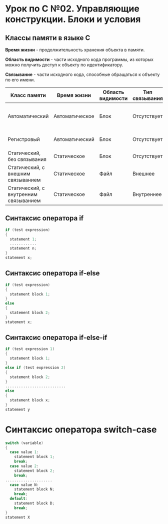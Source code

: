 # Урок по C №02. Управляющие конструкции. Блоки и условия

## Классы памяти в языке C

**Время жизни** - продолжительность хранения объекта в памяти.

**Область видимости** - части исходного кода программы, из которых можно получить доступ к объекту по идентификатору.

**Связывание** - части исходного кода, способные обращаться к объекту по его имени.


| Класс памяти                          | Время жизни    | Область видимости | Тип связывания | Точка определения                       |
|---------------------------------------|----------------|-------------------|----------------|-----------------------------------------|
| Автоматический                        | Автоматическое | Блок              | Отсутствует    | В пределах блока, опционально ``auto``` |
| Регистровый                           | Автоматический | Блок              | Отсутствует    | В пределах блока, ```register```        |
| Статический, без связывания           | Статическое    | Блок              | Отсутствует    | В пределах блока, ```static```          |
| Статический, с внешним связыванием    | Статическое    | Файл              | Внешнее        | Вне функции                             |
| Статический, с внутренним связыванием | Статическое    | Файл              | Внутреннее     | Вне функций, ```static```               

## Синтаксис оператора if

```c
if (test expression)
{
  statement 1; 
  ............
  statement n;
}
statement x;
```

## Синтаксис оператора if-else

```c
if (test expression)
{
  statement block 1; 
} 
else
{
  statement block 2;
}
statement x;
```

## Синтаксис оператора if-else-if
```c
if (test expression 1)
{
  statement block 1;
}
else if (test expression 2)
{
  statement block 2; 
}
........................... 
else 
{
  statement block x;
}
statement y
```

# Синтаксис оператора switch-case
```c
switch (variable)
{
  case value 1: 
    statement block 1;
    break;
  case value 2:
    statement block 2;
    break; 
.....................
  case value N:
    statement block N;
    break; 
  default:
    statement block D;
    break;
}
statement X
```